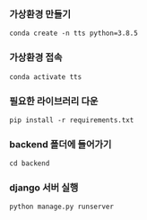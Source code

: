 ### 가상환경 만들기
~~~
conda create -n tts python=3.8.5
~~~

### 가상환경 접속
~~~
conda activate tts
~~~
### 필요한 라이브러리 다운
~~~
pip install -r requirements.txt
~~~

### backend 폴더에 들어가기
~~~
cd backend
~~~

### django 서버 실행
~~~
python manage.py runserver
~~~